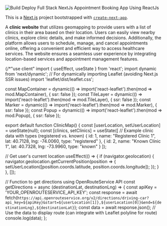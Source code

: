 ![Build   Deploy Full Stack NextJs Appointment Booking App Using ReactJs](https://github.com/SOG-01/doctor-appointment-app/)

This is a [Next.js](https://nextjs.org/) project bootstrapped with [`create-next-app`](https://github.com/vercel/next.js/tree/canary/packages/create-next-app).

A **clinic website** that utilizes geomapping to provide users with a list of clinics in their area based on their location. Users can easily view nearby clinics, explore clinic details, and make informed decisions. Additionally, the platform allows users to schedule, manage, and cancel appointments online, offering a convenient and efficient way to access healthcare services. The website ensures a seamless user experience by integrating location-based services and appointment management features.

{/\*"use client"
import { useEffect, useState } from 'react';
import dynamic from 'next/dynamic'; // For dynamically importing Leaflet (avoiding Next.js SSR issues)
import 'leaflet/dist/leaflet.css';

const MapContainer = dynamic(() => import('react-leaflet').then(mod => mod.MapContainer), { ssr: false });
const TileLayer = dynamic(() => import('react-leaflet').then(mod => mod.TileLayer), { ssr: false });
const Marker = dynamic(() => import('react-leaflet').then(mod => mod.Marker), { ssr: false });
const Popup = dynamic(() => import('react-leaflet').then(mod => mod.Popup), { ssr: false });

export default function ClinicMap() {
const [userLocation, setUserLocation] = useState(null);
const [clinics, setClinics] = useState([
// Example clinic data with types (registered vs. known)
{ id: 1, name: "Registered Clinic 1", lat: 40.7128, lng: -74.0060, type: "registered" },
{ id: 2, name: "Known Clinic 1", lat: 40.7328, lng: -73.9960, type: "known" }
]);

// Get user's current location
useEffect(() => {
if (navigator.geolocation) {
navigator.geolocation.getCurrentPosition(position => {
setUserLocation([position.coords.latitude, position.coords.longitude]);
});
}
}, []);

// Function to get directions using OpenRouteService API
const getDirections = async (destinationLat, destinationLng) => {
const apiKey = 'YOUR_OPENROUTESERVICE_API_KEY';
const response = await fetch(`https://api.openrouteservice.org/v2/directions/driving-car?api_key=${apiKey}&start=${userLocation[1]},${userLocation[0]}&end=${destinationLng},${destinationLat}`);
const data = await response.json();
// Use the data to display route (can integrate with Leaflet polyline for route)
console.log(data);
};
